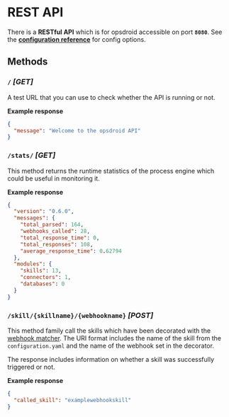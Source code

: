 # REST API

There is a **RESTful API** which is for opsdroid accessible on port **`8080`**. See the [**configuration reference**](configuration-reference#web) for config options.

## Methods

### `/` _[GET]_

A test URL that you can use to check whether the API is running or not.

**Example response**

```json
{
  "message": "Welcome to the opsdroid API"
}
```

### `/stats/` _[GET]_

This method returns the runtime statistics of the process engine which could be useful in monitoring it.

**Example response**

```json
{
  "version": "0.6.0",
  "messages": {
    "total_parsed": 164,
    "webhooks_called": 28,
    "total_response_time": 0,
    "total_responses": 108,
    "average_response_time": 0.62794
  },
  "modules": {
    "skills": 13,
    "connectors": 1,
    "databases": 0
  }
}
```

### `/skill/{skillname}/{webhookname}` _[POST]_

This method family call the skills which have been decorated with the [webhook matcher](parsers/webhook). The URI format includes the name of the skill from the `configuration.yaml` and the name of the webhook set in the decorator.

The response includes information on whether a skill was successfully triggered or not.

**Example response**

```json
{
  "called_skill": "examplewebhookskill"
}
```
